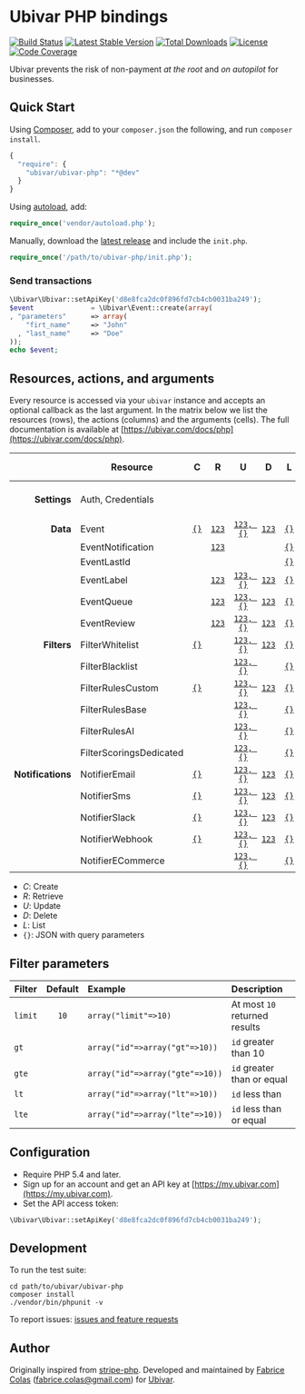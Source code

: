 # Ubivar PHP bindings

[![Build Status](https://travis-ci.org/ubivar/ubivar-php.svg?branch=master)](https://travis-ci.org/ubivar/ubivar-php)
[![Latest Stable Version](https://poser.pugx.org/ubivar/ubivar-php/v/stable.svg)](https://packagist.org/packages/ubivar/ubivar-php)
[![Total Downloads](https://poser.pugx.org/ubivar/ubivar-php/downloads.svg)](https://packagist.org/packages/ubivar/ubivar-php)
[![License](https://poser.pugx.org/ubivar/ubivar-php/license.svg)](https://packagist.org/packages/ubivar/ubivar-php)
[![Code Coverage](https://coveralls.io/repos/ubivar/ubivar-php/badge.png?branch=master)](https://coveralls.io/r/ubivar/ubivar-php?branch=master)


Ubivar prevents the risk of non-payment *at the root* and *on autopilot* for businesses.

## Quick Start

Using [Composer](http://getcomposer.org/), add to your `composer.json` the following, and run `composer install`.
```js
{ 
  "require": {
    "ubivar/ubivar-php": "*@dev"
  }
}
```
Using [autoload](https://getcomposer.org/doc/00-intro.md#autoloading), add:
```php
require_once('vendor/autoload.php');
```
Manually, download the [latest release](https://github.com/ubivar/ubivar-php/releases) and include the `init.php`.
```php
require_once('/path/to/ubivar-php/init.php');
```

### Send transactions

```php
\Ubivar\Ubivar::setApiKey('d8e8fca2dc0f896fd7cb4cb0031ba249');
$event              = \Ubivar\Event::create(array(
, "parameters"      => array(
    "firt_name"     => "John"
  , "last_name"     => "Doe"
));
echo $event;
```

## Resources, actions, and arguments 

Every resource is accessed via your `ubivar` instance and accepts an optional
callback as the last argument. In the matrix below we list the resources
(rows), the actions (columns) and the arguments (cells). The full documentation
is available at [https://ubivar.com/docs/php](https://ubivar.com/docs/php). 

|               | Resource                | C | R | U | D | L     | Test Specs |
|--------------:| ----------------------- |:-:|:-:|:-:|:-:|:-----:|:-------:|
| **Settings**  | Auth, Credentials       |   |   |   |   |       | [See on github]() | 
| **Data**      | Event                   | [`{}`](https://ubivar.com/docs/php#create_event)| [`123`](https://ubivar.com/docs/php#retrieve_event) | [`123, {}`](https://ubivar.com/docs/php#update_event) | [`123`](https://ubivar.com/docs/php#delete_event) | [`{}`](https://ubivar.com/docs/php#list_event) | | 
|               | EventNotification      |  | [`123`](https://ubivar.com/docs/php#retrieve_eventnotification) |  |  | [`{}`](https://ubivar.com/docs/php#list_eventnotification) | | 
|               | EventLastId             |  |  |  |  | [`{}`](https://ubivar.com/docs/php#list_eventlastid) | | 
|               | EventLabel             | | [`123`](https://ubivar.com/docs/php#retrieve_eventlabel) | [`123, {}`](https://ubivar.com/docs/php#update_eventlabel) | [`123`](https://ubivar.com/docs/php#delete_eventlabel) | [`{}`](https://ubivar.com/docs/php#list_eventlabel) | | 
|               | EventQueue             | | [`123`](https://ubivar.com/docs/php#retrieve_eventqueue) | [`123, {}`](https://ubivar.com/docs/php#update_eventqueue) | [`123`](https://ubivar.com/docs/php#delete_eventqueue) | [`{}`](https://ubivar.com/docs/php#list_eventqueue) | | 
|               | EventReview            | | [`123`](https://ubivar.com/docs/php#retrieve_eventreview) | [`123, {}`](https://ubivar.com/docs/php#update_eventreview) | [`123`](https://ubivar.com/docs/php#delete_eventreview) | [`{}`](https://ubivar.com/docs/php#list_eventreview) | | 
| **Filters** | FilterWhitelist        | [`{}`](https://ubivar.com/docs/php#create_filterwhitelist)| | [`123, {}`](https://ubivar.com/docs/php#update_filterwhitelist) | [`123`](https://ubivar.com/docs/php#delete_filterwhitelist) | [`{}`](https://ubivar.com/docs/php#list_filterwhitelist) | | 
|               | FilterBlacklist        |   |  | [`123, {}`](https://ubivar.com/docs/php#update_filterblacklist) |  | [`{}`](https://ubivar.com/docs/php#list_filterblacklist) | | 
|               | FilterRulesCustom      | [`{}`](https://ubivar.com/docs/php#create_filterrulescustom)|  |  [`123, {}`](https://ubivar.com/docs/php#update_filterrulescustom)| [`123`](https://ubivar.com/docs/php#delete_filterrulescustom) | [`{}`](https://ubivar.com/docs/php#list_filterrulescustom) | | 
|               | FilterRulesBase         |   |  | [`123, {}`](https://ubivar.com/docs/php#update_filterrulesbase) |  | [`{}`](https://ubivar.com/docs/php#list_filterrulesbase) | | 
|               | FilterRulesAI           |   |  | [`123, {}`](https://ubivar.com/docs/php#update_filterrulesai) |  | [`{}`](https://ubivar.com/docs/php#list_filterrulesai) | | 
|               | FilterScoringsDedicated |   |  | [`123, {}`](https://ubivar.com/docs/php#update_filterscoringsdedicated) |  | [`{}`](https://ubivar.com/docs/php#list_filterscoringsdedicated) | | 
| **Notifications** | NotifierEmail      | [`{}`](https://ubivar.com/docs/php#create_notifieremail)|  | [`123, {}`](https://ubivar.com/docs/php#update_notifieremail) | [`123`](https://ubivar.com/docs/php#delete_notifieremail) | [`{}`](https://ubivar.com/docs/php#list_notifieremail) | | 
|               | NotifierSms             | [`{}`](https://ubivar.com/docs/php#create_notifiersms)|  | [`123, {}`](https://ubivar.com/docs/php#update_notifiersms) | [`123`](https://ubivar.com/docs/php#delete_notifiersms) | [`{}`](https://ubivar.com/docs/php#list_notifiersms) | | 
|               | NotifierSlack             | [`{}`](https://ubivar.com/docs/php#create_notifierslack)|  | [`123, {}`](https://ubivar.com/docs/php#update_notifierslack) | [`123`](https://ubivar.com/docs/php#delete_notifierslack) | [`{}`](https://ubivar.com/docs/php#list_notifierslack) | | 
|               | NotifierWebhook         | [`{}`](https://ubivar.com/docs/php#create_notifierwebhook)|  | [`123, {}`](https://ubivar.com/docs/php#update_notifierwebhook) | [`123`](https://ubivar.com/docs/php#delete_notifierwebhook) | [`{}`](https://ubivar.com/docs/php#list_notifierwebhook) | | 
|               | NotifierECommerce       |   |  | [`123, {}`](https://ubivar.com/docs/php#update_notifierecommerce) |  | [`{}`](https://ubivar.com/docs/php#list_notifierecommerce) | | 

+ *C*: Create
+ *R*: Retrieve
+ *U*: Update
+ *D*: Delete
+ *L*: List
+ `{}`: JSON with query parameters

## Filter parameters

| Filter        | Default | Example             | Description                   |
| ------------- |:-------:|:--------------------|:------------------------------|
| `limit`       | `10`    | `array("limit"=>10)`      | At most `10` returned results |
| `gt`          |         | `array("id"=>array("gt"=>10))`  | `id` greater than 10          |
| `gte`         |         | `array("id"=>array("gte"=>10))` | `id` greater than or equal    |
| `lt`          |         | `array("id"=>array("lt"=>10))`  | `id` less than                |
| `lte`         |         | `array("id"=>array("lte"=>10))` | `id` less than or equal       |

## Configuration

- Require PHP 5.4 and later.
- Sign up for an account and get an API key at [https://my.ubivar.com](https://my.ubivar.com).
- Set the API access token:
```php
\Ubivar\Ubivar::setApiKey('d8e8fca2dc0f896fd7cb4cb0031ba249');
```

## Development

To run the test suite:
```
cd path/to/ubivar/ubivar-php
composer install 
./vendor/bin/phpunit -v 
```

To report issues: [issues and feature requests](https://github.com/ubivar/ubivar-php/issues)

## Author

Originally inspired from [stripe-php](https://github.com/stripe/stripe-php). Developed and maintained by [Fabrice Colas](https://fabricecolas.me) ([fabrice.colas@gmail.com](mailto:fabrice.colas@gmail.com)) for [Ubivar](https://ubivar.com). 
